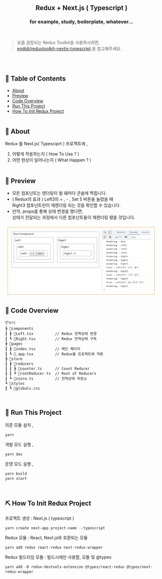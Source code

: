 <h2 align="center">Redux + Next.js ( Typescript ) </h2>

<h3 align="center"> for example, study, boilerplate, whatever...</h3>
<br>

> 요즘 권장되는 Redux Toolkit을 사용하시려면, <br/>[endidj/reduxtoolkit-nextjs-typescript](https://github.com/endidj/reduxtoolkit-nextjs-typescript) 을 참고해주세요.

<br>
<br>

## 📝 Table of Contents

- [About](#about)
- [Preview](#preview)
- [Code Overview](#code)
- [Run This Project](#run)
- [How To Init Redux Project](#init)
    <br/>
    <br/>

## 🧐 About <a name = "about"></a>

Redux 를 Next.js( Typesciprt ) 프로젝트에 ,<br/>

1. 어떻게 적용하는지 ( How To Use ? ) <br/>
2. 어떤 현상이 일어나는지 ( What Happen ? )<br/>
   <br/>

## 👾 Preview <a name = "preview"></a>

- 모든 컴포넌트는 렌더링이 될 떄마다 콘솔에 찍힙니다.
- ( Redux의 효과 ) Left3의 + , - , Set 5 버튼을 눌렀을 때 <br/>
  Right3 컴포넌트만이 재렌더링 되는 것을 확인할 수 있습니다.
- 만약, props를 통해 상태 변경을 했다면, <br/>
상태가 전달되는 과정에서 다른 컴포넌트들이 재렌더링 됐을 것입니다.
<p align="center">
  <img width=650 src="./public/result.JPG" alt="result">
</p>

## 🐹 Code Overview <a name = "code"></a>

```
📦src
┣ 📂components
┃ ┣ 📜Left.tsx          // Redux 전역상태 변경
┃ ┗ 📜Right.tsx         // Redux 전역상태 구독
┣ 📂pages
┃ ┣ 📜index.tsx         // 메인 페이지
┃ ┗ 📜_app.tsx          // Redux를 프로젝트에 적용
┣ 📂store
┃ ┣ 📂reducers
┃ ┃ ┣ 📜counter.ts      // Count Reducer
┃ ┃ ┗ 📜rootReducer.ts  // Root of Reducers
┃ ┗ 📜store.ts          // 전역상태 저장소
┗ 📂styles
┃ ┗ 📜globals.css
```

<br/>

## 🚀 Run This Project <a name = "run"></a>

의존 모듈 설치 ,

```
yarn
```

개발 모드 실행 ,

```
yarn dev
```

운영 모드 실행 ,

```
yarn build
yarn start
```

<br/>

## ⛏️ How To Init Redux Project <a name = "init"></a>

프로젝트 생성 : Next.js ( typescript )<br/>

```
yarn create next-app project-name --typescript
```

Redux 모듈 : React, Next.js와 호환되는 모듈

```
yarn add redux react-redux next-redux-wrapper
```

Redux 빌드타임 모듈 : 빌드시에만 사용할, 모듈 및 @types

```
yarn add -D redux-devtools-extension @types/react-redux @types/next-redux-wrapper
```

<br/>

<!--
나중에 쓸 URL 포맷
## ⛏️ Built Using <a name = "built_using"></a>

- [MongoDB](https://www.mongodb.com/) - Database
- [Express](https://expressjs.com/) - Server Framework
  -->
